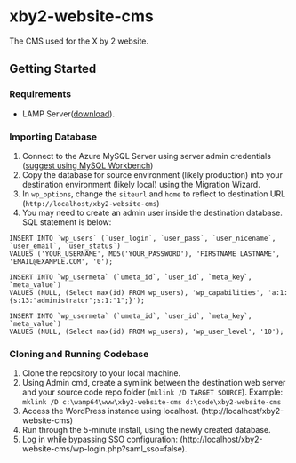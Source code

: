 # xby2-website-cms
The CMS used for the X by 2 website.

## Getting Started

### Requirements

* LAMP Server([download](http://www.wampserver.com/en/)).

### Importing Database

1. Connect to the Azure MySQL Server using server admin credentials ([suggest using MySQL Workbench](https://www.mysql.com/products/workbench/))
1. Copy the database for source environment (likely production) into your destination environment (likely local) using the Migration Wizard.
1. In `wp_options`, change the `siteurl` and `home` to reflect to destination URL (`http://localhost/xby2-website-cms`)
1. You may need to create an admin user inside the destination database. SQL statement is below:

```
INSERT INTO `wp_users` (`user_login`, `user_pass`, `user_nicename`, `user_email`, `user_status`)
VALUES ('YOUR_USERNAME', MD5('YOUR_PASSWORD'), 'FIRSTNAME LASTNAME', 'EMAIL@EXAMPLE.COM', '0');

INSERT INTO `wp_usermeta` (`umeta_id`, `user_id`, `meta_key`, `meta_value`) 
VALUES (NULL, (Select max(id) FROM wp_users), 'wp_capabilities', 'a:1:{s:13:"administrator";s:1:"1";}');

INSERT INTO `wp_usermeta` (`umeta_id`, `user_id`, `meta_key`, `meta_value`) 
VALUES (NULL, (Select max(id) FROM wp_users), 'wp_user_level', '10');
```

### Cloning and Running Codebase

1. Clone the repository to your local machine.
1. Using Admin cmd, create a symlink between the destination web server and your source code repo folder (`mklink /D TARGET SOURCE`). Example: `mklink /D c:\wamp64\www\xby2-website-cms d:\code\xby2-website-cms`
1. Access the WordPress instance using localhost. (http://localhost/xby2-website-cms)
1. Run through the 5-minute install, using the newly created database.
1. Log in while bypassing SSO configuration: (http://localhost/xby2-website-cms/wp-login.php?saml_sso=false).
